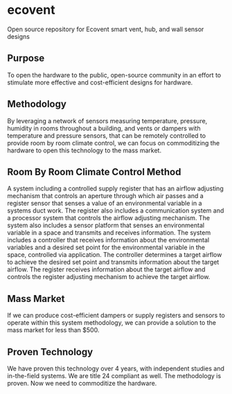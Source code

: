 # ecovent
Open source repository for Ecovent smart vent, hub, and wall sensor designs

## Purpose

To open the hardware to the public, open-source community in an effort to stimulate more effective and cost-efficient designs for hardware.

## Methodology

By leveraging a network of sensors measuring temperature, pressure, humidity in rooms throughout a building, and vents or dampers with temperature and pressure sensors, that can be remotely controlled to provide room by room climate control, we can focus on commoditizing the hardware to open this technology to the mass market.

## Room By Room Climate Control Method

A system including a controlled supply register that has an airflow adjusting mechanism that controls an aperture through which air passes and a register sensor that senses a value of an environmental variable in a systems duct work. The register also includes a communication system and a processor system that controls the airflow adjusting mechanism. The system also includes a sensor platform that senses an environmental variable in a space and transmits and receives information. The system includes a controller that receives information about the environmental variables and a desired set point for the environmental variable in the space, controlled via application. The controller determines a target airflow to achieve the desired set point and transmits information about the target airflow. The register receives information about the target airflow and controls the register adjusting mechanism to achieve the target airflow.

## Mass Market
If we can produce cost-efficient dampers or supply registers and sensors to operate within this system methodology, we can provide a solution to the mass market for less than $500.

## Proven Technology
We have proven this technology over 4 years, with independent studies and in-the-field systems.  We are title 24 compliant as well.  The methodology is proven.  Now we need to commoditize the hardware.
